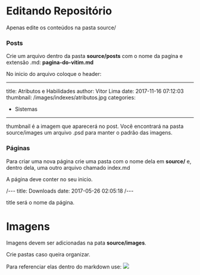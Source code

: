 # Editando Repositório

Apenas edite os conteúdos na pasta source/

### Posts
Crie um arquivo dentro da pasta **source/posts** com o nome da pagina e extensão .md: **pagina-do-vitim.md**

No inicio do arquivo coloque o header:

---
title: Atributos e Habilidades
author: Vitor Lima
date: 2017-11-16 07:12:03
thumbnail: /images/indexes/atributos.jpg
categories:
  - Sistemas
---

thumbnail é a imagem que aparecerá no post. Você encontrará na pasta source/images um arquivo .psd para manter o padrão das imagens.


### Páginas
Para criar uma nova página crie uma pasta com o nome dela em **source/** e, dentro dela, uma outro arquivo chamado index.md

A página deve conter no seu inicio.

/---
title: Downloads
date: 2017-05-26 02:05:18
/---

title será o nome da página.

# Imagens
Imagens devem ser adicionadas na pata **source/images**.

Crie pastas caso queira organizar.

Para referenciar elas dentro do markdown use:
![](/images/nome_da_imagem.png)
